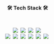 
<h3 align="center">🛠 Tech Stack 🛠</h3>

<br>

<p align="center">
  <img src="https://img.shields.io/badge/Javascript-ffb13b?style=flat-square&logo=javascript&logoColor=white"/></a>&nbsp 
  <img src="https://img.shields.io/badge/Python-3766AB?style=flat-square&logo=Python&logoColor=white"/></a>&nbsp 
  <img src="https://img.shields.io/badge/Java-007396?style=flat-square&logo=Javascript&logoColor=white"/></a>&nbsp 
  <img src="https://img.shields.io/badge/Node.js-forestgreen?style=flat-square&logo=Node.js&logoColor=white"/></a>&nbsp 
  <br>
  <img src="https://img.shields.io/badge/express-DB3552?style=flat-square&logo=Express&logoColor=white"/></a>&nbsp 
  <img src="https://img.shields.io/badge/css-1572B6?style=flat-square&logo=css3&logoColor=white"/></a>&nbsp 
  <img src="https://img.shields.io/badge/webRtc-11B48A?style=flat-square&logo=webRtc&logoColor=white"/></a>&nbsp 
  <img src="https://img.shields.io/badge/react-lightskyblue?style=flat-square&logo=React&logoColor=black"/></a>&nbsp 
  <img src="https://img.shields.io/badge/Mysql-E6B91E?style=flat-square&logo=MySql&logoColor=white"/></a>&nbsp 
  <img src="https://img.shields.io/badge/aws-333664?style=flat-square&logo=amazon-aws&logoColor=white"/></a>&nbsp 
</p>

